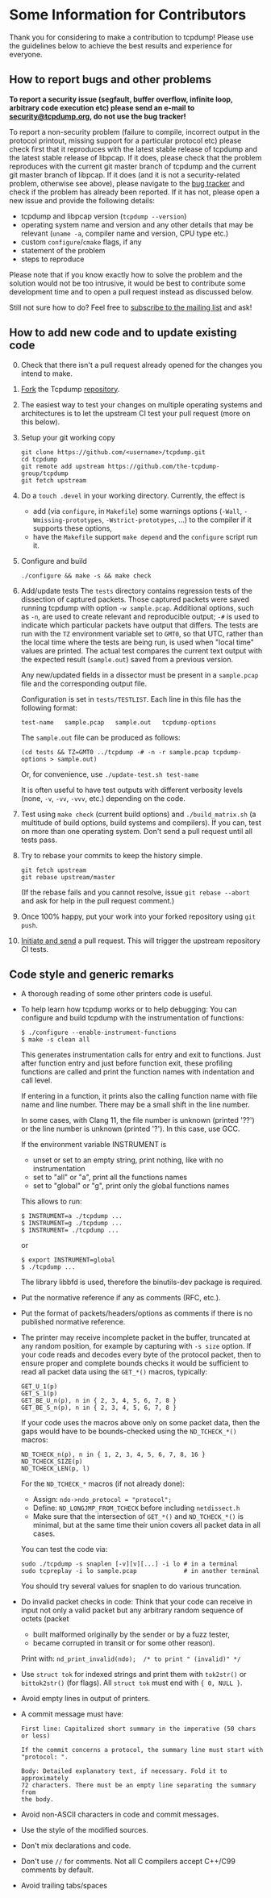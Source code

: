 # Some Information for Contributors
Thank you for considering to make a contribution to tcpdump! Please use the
guidelines below to achieve the best results and experience for everyone.

## How to report bugs and other problems
**To report a security issue (segfault, buffer overflow, infinite loop, arbitrary
code execution etc) please send an e-mail to security@tcpdump.org, do not use
the bug tracker!**

To report a non-security problem (failure to compile, incorrect output in the
protocol printout, missing support for a particular protocol etc) please check
first that it reproduces with the latest stable release of tcpdump and the latest
stable release of libpcap. If it does, please check that the problem reproduces
with the current git master branch of tcpdump and the current git master branch of
libpcap. If it does (and it is not a security-related problem, otherwise see
above), please navigate to the
[bug tracker](https://github.com/the-tcpdump-group/tcpdump/issues)
and check if the problem has already been reported. If it has not, please open
a new issue and provide the following details:

* tcpdump and libpcap version (`tcpdump --version`)
* operating system name and version and any other details that may be relevant
  (`uname -a`, compiler name and version, CPU type etc.)
* custom `configure`/`cmake` flags, if any
* statement of the problem
* steps to reproduce

Please note that if you know exactly how to solve the problem and the solution
would not be too intrusive, it would be best to contribute some development time
and to open a pull request instead as discussed below.

Still not sure how to do? Feel free to
[subscribe to the mailing list](https://www.tcpdump.org/#mailing-lists)
and ask!


## How to add new code and to update existing code

0) Check that there isn't a pull request already opened for the changes you
   intend to make.

1) [Fork](https://help.github.com/articles/fork-a-repo/) the Tcpdump
   [repository](https://github.com/the-tcpdump-group/tcpdump).

2) The easiest way to test your changes on multiple operating systems and
   architectures is to let the upstream CI test your pull request (more on
   this below).

3) Setup your git working copy
   ```
   git clone https://github.com/<username>/tcpdump.git
   cd tcpdump
   git remote add upstream https://github.com/the-tcpdump-group/tcpdump
   git fetch upstream
   ```

4) Do a `touch .devel` in your working directory.
   Currently, the effect is
   * add (via `configure`, in `Makefile`) some warnings options (`-Wall`,
     `-Wmissing-prototypes`, `-Wstrict-prototypes`, ...) to the compiler if it
     supports these options,
   * have the `Makefile` support `make depend` and the `configure` script run it.

5) Configure and build
   ```
   ./configure && make -s && make check
   ```

6) Add/update tests
   The `tests` directory contains regression tests of the dissection of captured
   packets.  Those captured packets were saved running tcpdump with option
   `-w sample.pcap`.  Additional options, such as `-n`, are used to create relevant
   and reproducible output; `-#` is used to indicate which particular packets
   have output that differs.  The tests are run with the `TZ` environment
   variable set to `GMT0`, so that UTC, rather than the local time where the
   tests are being run, is used when "local time" values are printed.  The
   actual test compares the current text output with the expected result
   (`sample.out`) saved from a previous version.

   Any new/updated fields in a dissector must be present in a `sample.pcap` file
   and the corresponding output file.

   Configuration is set in `tests/TESTLIST`.
   Each line in this file has the following format:
   ```
   test-name   sample.pcap   sample.out   tcpdump-options
   ```

   The `sample.out` file can be produced as follows:
   ```
   (cd tests && TZ=GMT0 ../tcpdump -# -n -r sample.pcap tcpdump-options > sample.out)
   ```

   Or, for convenience, use `./update-test.sh test-name`

   It is often useful to have test outputs with different verbosity levels
   (none, `-v`, `-vv`, `-vvv`, etc.) depending on the code.

7) Test using `make check` (current build options) and `./build_matrix.sh`
   (a multitude of build options, build systems and compilers). If you can,
   test on more than one operating system. Don't send a pull request until
   all tests pass.

8) Try to rebase your commits to keep the history simple.
   ```
   git fetch upstream
   git rebase upstream/master
   ```
   (If the rebase fails and you cannot resolve, issue `git rebase --abort`
   and ask for help in the pull request comment.)

9) Once 100% happy, put your work into your forked repository using `git push`.

10) [Initiate and send](https://help.github.com/articles/using-pull-requests/)
    a pull request.
    This will trigger the upstream repository CI tests.


## Code style and generic remarks
*  A thorough reading of some other printers code is useful.

* To help learn how tcpdump works or to help debugging:
  You can configure and build tcpdump with the instrumentation of functions:
  ```
  $ ./configure --enable-instrument-functions
  $ make -s clean all
  ```

  This generates instrumentation calls for entry and exit to functions.
  Just after function entry and just before function exit, these
  profiling functions are called and print the function names with
  indentation and call level.

  If entering in a function, it prints also the calling function name with
  file name and line number. There may be a small shift in the line number.

  In some cases, with Clang 11, the file number is unknown (printed '??')
  or the line number is unknown (printed '?'). In this case, use GCC.

  If the environment variable INSTRUMENT is
  - unset or set to an empty string, print nothing, like with no
    instrumentation
  - set to "all" or "a", print all the functions names
  - set to "global" or "g", print only the global functions names

  This allows to run:
  ```
  $ INSTRUMENT=a ./tcpdump ...
  $ INSTRUMENT=g ./tcpdump ...
  $ INSTRUMENT= ./tcpdump ...
  ```
  or
  ```
  $ export INSTRUMENT=global
  $ ./tcpdump ...
  ```

  The library libbfd is used, therefore the binutils-dev package is required.

*  Put the normative reference if any as comments (RFC, etc.).

*  Put the format of packets/headers/options as comments if there is no
   published normative reference.

*  The printer may receive incomplete packet in the buffer, truncated at any
   random position, for example by capturing with `-s size` option.
   If your code reads and decodes every byte of the protocol packet, then to
   ensure proper and complete bounds checks it would be sufficient to read all
   packet data using the `GET_*()` macros, typically:
   ```
   GET_U_1(p)
   GET_S_1(p)
   GET_BE_U_n(p), n in { 2, 3, 4, 5, 6, 7, 8 }
   GET_BE_S_n(p), n in { 2, 3, 4, 5, 6, 7, 8 }
   ```
   If your code uses the macros above only on some packet data, then the gaps
   would have to be bounds-checked using the `ND_TCHECK_*()` macros:
   ```
   ND_TCHECK_n(p), n in { 1, 2, 3, 4, 5, 6, 7, 8, 16 }
   ND_TCHECK_SIZE(p)
   ND_TCHECK_LEN(p, l)
   ```
   For the `ND_TCHECK_*` macros (if not already done):
   * Assign: `ndo->ndo_protocol = "protocol";`
   * Define: `ND_LONGJMP_FROM_TCHECK` before including `netdissect.h`
   * Make sure that the intersection of `GET_*()` and `ND_TCHECK_*()` is minimal,
     but at the same time their union covers all packet data in all cases.

   You can test the code via:
   ```
   sudo ./tcpdump -s snaplen [-v][v][...] -i lo # in a terminal
   sudo tcpreplay -i lo sample.pcap             # in another terminal
   ```
   You should try several values for snaplen to do various truncation.

*  Do invalid packet checks in code: Think that your code can receive in input
   not only a valid packet but any arbitrary random sequence of octets (packet
   * built malformed originally by the sender or by a fuzz tester,
   * became corrupted in transit or for some other reason).

   Print with: `nd_print_invalid(ndo);	/* to print " (invalid)" */`

*  Use `struct tok` for indexed strings and print them with
   `tok2str()` or `bittok2str()` (for flags).
   All `struct tok` must end with `{ 0, NULL }`.

*  Avoid empty lines in output of printers.

*  A commit message must have:
   ```
   First line: Capitalized short summary in the imperative (50 chars or less)

   If the commit concerns a protocol, the summary line must start with
   "protocol: ".

   Body: Detailed explanatory text, if necessary. Fold it to approximately
   72 characters. There must be an empty line separating the summary from
   the body.
   ```

*  Avoid non-ASCII characters in code and commit messages.

*  Use the style of the modified sources.

*  Don't mix declarations and code.

*  Don't use `//` for comments.
   Not all C compilers accept C++/C99 comments by default.

*  Avoid trailing tabs/spaces

